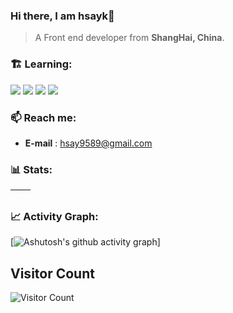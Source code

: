 ### Hi there, I am hsayk👋

> A Front end developer from **ShangHai, China**.

### 🏗️ Learning:

<code><img src="https://img.shields.io/badge/react-%2320232a.svg?style=for-the-badge&logo=react&logoColor=%2361DAFB"/></code>
<code><img src="https://img.shields.io/badge/node.js-6DA55F?style=for-the-badge&logo=node.js&logoColor=white"/></code>
<code><img src="https://img.shields.io/badge/vuejs-%2335495e.svg?style=for-the-badge&logo=vuedotjs&logoColor=%234FC08D"/></code>
<code><img src="https://img.shields.io/badge/typescript-%23007ACC.svg?style=for-the-badge&logo=typescript&logoColor=white"/></code>

### 📫 Reach me:

- **E-mail** : hsay9589@gmail.com


### 📊 Stats:

| <img align="center" src="https://github-readme-stats.vercel.app/api?username=hsayk&show_icons=true&theme=buefy&hide_border=true" alt="" /> | <img align="center" src="https://github-readme-stats.vercel.app/api/top-langs/?username=hsayk&layout=compact&theme=buefy&hide_border=true" alt="" /> |
| ----------------------------------------------------------------------------------------------------------------------------------------------- | --------------------------------------------------------------------------------------------------------------------------------------------------------- |

### 📈 Activity Graph:

[![Ashutosh's github activity graph](https://github-readme-activity-graph.vercel.app/graph?username=hsayk&theme=react-dark)]

## Visitor Count
![Visitor Count](https://profile-counter.glitch.me/hsayk/count.svg)
